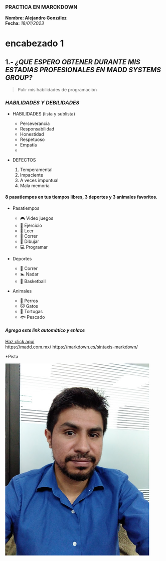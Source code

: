 ### PRACTICA EN MARCKDOWN 

__Nombre: Alejandro González__  
**Fecha:** *18/01/2023*  

# encabezado 1  

## 1.- *¿QUE ESPERO OBTENER DURANTE MIS ESTADIAS PROFESIONALES EN MADD SYSTEMS GROUP?*  
> Pulir mis habilidades de programación
 
### *HABILIDADES Y DEBILIDADES*  
* HABILIDADES (lista y sublista)  
  - Perseverancia
  - Responsabilidad
  - Honestidad 
  - Respetuoso 
  - Empatía  
  - 
  
* DEFECTOS  
  1) Temperamental
  2) Impaciente 
  3) A veces impuntual  
  4) Mala memoria
  
#### 8 pasatiempos en tus tiempos libres, 3 deportes y 3 animales favoritos.
* Pasatiempos
  - 🎮 Video juegos  
  - 💪 Ejercicio  
  - 📖 Leer  
  - 🏃 Correr
  - 📝 Dibujar
  - 💻 Programar

* Deportes  
  - 🏃 Correr
  - 🏊 Nadar
  - 🏀 Basketball

* Animales 
  - 🐶 Perros
  - 🐱 Gatos
  - 🐢 Tortugas
  - 🐟 Pescado
 
#### *Agrega este link automático y enlace*
[Haz click aquí](https://gpscontrol.com.mx/videovigilancia-movil/)  
<https://madd.com.mx/>
<https://markdown.es/sintaxis-markdown/>  

*Pista

![Fotografia](https://github.com/G0NAY/G0NAY/blob/main/Images/IMG_20221122_112349_1.jpeg)

